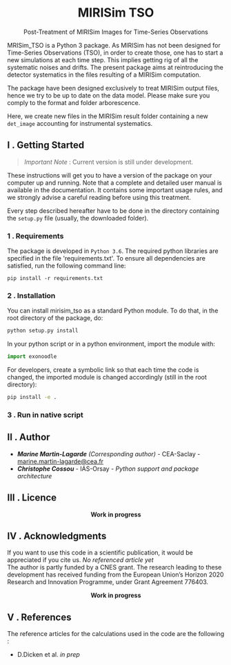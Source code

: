 
# <center>MIRISim TSO</center>
<center>Post-Treatment of MIRISim Images for Time-Series Observations</center>


MRISim_TSO is a Python 3 package. As MIRISim has not been designed for Time-Series Observations (TSO), in order to create those, one has to start a new simulations at each time step. This implies getting rig of all the systematic noises and drifts. The present package aims at reintroducing the detector systematics in the files resulting of a MIRISim computation.

The package have been designed exclusively to treat MIRISim output files, hence we try to be up to date on the data model. Please make sure you comply to the format and folder arborescence.

Here, we create new files in the MIRISim result folder containing a new `det_image` accounting for instrumental systematics.

## I . Getting Started
> _Important Note_ : Current version is still under development.

These instructions will get you to have a version of the package on your computer up and running. Note that a complete and detailed user manual is available in the documentation. It contains some important usage rules, and we strongly advise a careful reading before using this treatment.

Every step described hereafter have to be done in the directory containing the `setup.py` file (usually, the downloaded folder).

###  1 . Requirements
The package is developed in `Python 3.6`. The required python libraries are specified in the file 'requirements.txt'. To ensure all dependencies are satisfied, run the following command line:
```bas
pip install -r requirements.txt
```


### 2 . Installation
You can install mirisim_tso as a standard Python module. To do that, in the root directory of the package, do:
```bash
python setup.py install
```
In your python script or in a python environment, import the module with:
```python
import exonoodle
```

For developers, create a symbolic link so that each time the code is changed, the imported module is changed accordingly (still in the root directory):
```bash
pip install -e .
```

### 3 . Run in native script



## II . Author
   - ***Marine Martin-Lagarde*** *(Corresponding author)* - CEA-Saclay - marine.martin-lagarde@cea.fr
   - ***Christophe Cossou*** - IAS-Orsay - *Python support and package architecture*

## III . Licence
**<center>Work in progress</center>**

## IV . Acknowledgments
If you want to use this code in a scientific publication, it would be appreciated if you cite us. *No referenced article yet*   
The author is partly funded by a CNES grant. The research leading to these development has received funding from the European Union’s Horizon 2020 Research and Innovation Programme, under Grant Agreement 776403.
**<center>Work in progress</center>**

## V . References
The reference articles for the calculations used in the code are the following :   
- D.Dicken et al. _in prep_
